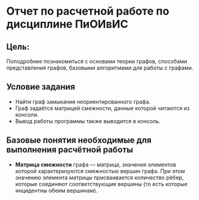 # Отчет по расчетной работе по дисциплине ПиОИвИС

## Цель:
Поподробнее познакомиться с основами теории графов, способами представления графов, базовыми алгоритмами для работы с графами.
## Условие задания
- Найти граф замыкания неориентированного графа.
- Граф задаётся матрицей смежности, данные которой читаются из консоли. 
- Вывод работы программы также выводится в консоль.
## Базовые понятия необходимые для выполнения расчётной работы
- **Матрица смежности** графа — матрица, значения элементов которой характеризуются смежностью вершин графа. При этом значению элемента матрицы присваивается количество рёбер, которые соединяют соответствующие вершины (то есть которые инцидентны обеим вершинам).

